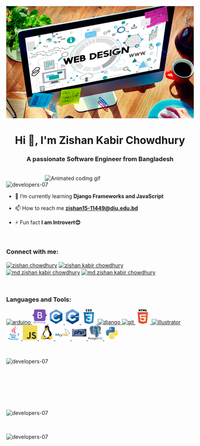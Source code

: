 <img src="https://github.com/Developers-07/Developers-07/blob/main/flash-web-designing.jpg" alt="picture" width="1010" height="300">
<h1 align="center">Hi 👋, I'm Zishan Kabir Chowdhury</h1>
<h3 align="center">A passionate Software Engineer from Bangladesh</h3><br/>

<img align="right" src="https://cdn.dribbble.com/users/1162077/screenshots/3848914/programmer.gif" alt="Animated coding gif" width="400">

<p align="left"> <img src="https://komarev.com/ghpvc/?username=developers-07&label=Profile%20views&color=0e75b6&style=flat" alt="developers-07" /> </p>

- 🌱 I’m currently learning **Django Frameworks and JavaScript**

- 📫 How to reach me **zishan15-11449@diu.edu.bd**

- ⚡ Fun fact **I am Introvert😊**
<br/>

<h3 align="left">Connect with me:</h3>
<p align="left">
<a href="https://linkedin.com/in/zishan chowdhury" target="blank"><img align="center" src="https://raw.githubusercontent.com/rahuldkjain/github-profile-readme-generator/master/src/images/icons/Social/linked-in-alt.svg" alt="zishan chowdhury" height="30" width="40" /></a>
<a href="https://fb.com/zishan kabir chowdhury" target="blank"><img align="center" src="https://raw.githubusercontent.com/rahuldkjain/github-profile-readme-generator/master/src/images/icons/Social/facebook.svg" alt="zishan kabir chowdhury" height="30" width="40" /></a>
<a href="https://www.hackerrank.com/md zishan kabir chowdhury" target="blank"><img align="center" src="https://raw.githubusercontent.com/rahuldkjain/github-profile-readme-generator/master/src/images/icons/Social/hackerrank.svg" alt="md zishan kabir chowdhury" height="30" width="40" /></a>
<a href="https://www.leetcode.com/md zishan kabir chowdhury" target="blank"><img align="center" src="https://raw.githubusercontent.com/rahuldkjain/github-profile-readme-generator/master/src/images/icons/Social/leet-code.svg" alt="md zishan kabir chowdhury" height="30" width="40" /></a>
</p><br/>

<h3 align="left">Languages and Tools:</h3>
<p align="left"> <a href="https://www.arduino.cc/" target="_blank" rel="noreferrer"> <img src="https://cdn.worldvectorlogo.com/logos/arduino-1.svg" alt="arduino" width="40" height="40"/> </a> <a href="https://getbootstrap.com" target="_blank" rel="noreferrer"> <img src="https://raw.githubusercontent.com/devicons/devicon/master/icons/bootstrap/bootstrap-plain-wordmark.svg" alt="bootstrap" width="40" height="40"/> </a> <a href="https://www.cprogramming.com/" target="_blank" rel="noreferrer"> <img src="https://raw.githubusercontent.com/devicons/devicon/master/icons/c/c-original.svg" alt="c" width="40" height="40"/> </a> <a href="https://www.w3schools.com/cpp/" target="_blank" rel="noreferrer"> <img src="https://raw.githubusercontent.com/devicons/devicon/master/icons/cplusplus/cplusplus-original.svg" alt="cplusplus" width="40" height="40"/> </a> <a href="https://www.w3schools.com/css/" target="_blank" rel="noreferrer"> <img src="https://raw.githubusercontent.com/devicons/devicon/master/icons/css3/css3-original-wordmark.svg" alt="css3" width="40" height="40"/> </a> <a href="https://www.djangoproject.com/" target="_blank" rel="noreferrer"> <img src="https://cdn.worldvectorlogo.com/logos/django.svg" alt="django" width="40" height="40"/> </a> <a href="https://git-scm.com/" target="_blank" rel="noreferrer"> <img src="https://www.vectorlogo.zone/logos/git-scm/git-scm-icon.svg" alt="git" width="40" height="40"/> </a> <a href="https://www.w3.org/html/" target="_blank" rel="noreferrer"> <img src="https://raw.githubusercontent.com/devicons/devicon/master/icons/html5/html5-original-wordmark.svg" alt="html5" width="40" height="40"/> </a> <a href="https://www.adobe.com/in/products/illustrator.html" target="_blank" rel="noreferrer"> <img src="https://www.vectorlogo.zone/logos/adobe_illustrator/adobe_illustrator-icon.svg" alt="illustrator" width="40" height="40"/> </a> <a href="https://www.java.com" target="_blank" rel="noreferrer"> <img src="https://raw.githubusercontent.com/devicons/devicon/master/icons/java/java-original.svg" alt="java" width="40" height="40"/> </a> <a href="https://developer.mozilla.org/en-US/docs/Web/JavaScript" target="_blank" rel="noreferrer"> <img src="https://raw.githubusercontent.com/devicons/devicon/master/icons/javascript/javascript-original.svg" alt="javascript" width="40" height="40"/> </a> <a href="https://www.linux.org/" target="_blank" rel="noreferrer"> <img src="https://raw.githubusercontent.com/devicons/devicon/master/icons/linux/linux-original.svg" alt="linux" width="40" height="40"/> </a> <a href="https://www.mysql.com/" target="_blank" rel="noreferrer"> <img src="https://raw.githubusercontent.com/devicons/devicon/master/icons/mysql/mysql-original-wordmark.svg" alt="mysql" width="40" height="40"/> </a> <a href="https://www.php.net" target="_blank" rel="noreferrer"> <img src="https://raw.githubusercontent.com/devicons/devicon/master/icons/php/php-original.svg" alt="php" width="40" height="40"/> </a> <a href="https://www.postgresql.org" target="_blank" rel="noreferrer"> <img src="https://raw.githubusercontent.com/devicons/devicon/master/icons/postgresql/postgresql-original-wordmark.svg" alt="postgresql" width="40" height="40"/> </a> <a href="https://www.python.org" target="_blank" rel="noreferrer"> <img src="https://raw.githubusercontent.com/devicons/devicon/master/icons/python/python-original.svg" alt="python" width="40" height="40"/> </a> </p><br/>

<p><img align="left" src="https://github-readme-stats.vercel.app/api/top-langs?username=developers-07&show_icons=true&locale=en&layout=compact" alt="developers-07" /></p>

<p> <br/><br/><br/><br/><br/><br/><br/><br/> <img align="center" src="https://github-readme-stats.vercel.app/api?username=developers-07&show_icons=true&locale=en" alt="developers-07" /></p><br/>

<p><img align="center" src="https://github-readme-streak-stats.herokuapp.com/?user=developers-07&" alt="developers-07" /></p>


